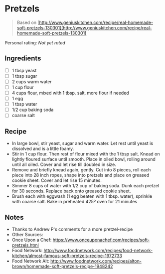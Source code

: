 <!-- Needs Manual Review -->

<!-- Do not modify sections with "AUTO-*". They are updated by make.py -->

# Pretzels

> Based on [http://www.geniuskitchen.com/recipe/real-homemade-soft-pretzels-130301](http://www.geniuskitchen.com/recipe/real-homemade-soft-pretzels-130301)

<!-- rating=0; (User can specify rating on scale of 1-5) -->
<!-- AUTO-UserRating -->
Personal rating: *Not yet rated*
<!-- /AUTO-UserRating -->

<!-- TODO: Capture image for Pretzels -->

## Ingredients

* [ ] 1 tbsp yeast
* [ ] 1 tbsp sugar
* [ ] 2 cups warm water
* [ ] 1 cup flour
* [ ] 4 cups flour, mixed with 1 tbsp. salt, more flour if needed
* [ ] 1 egg
* [ ] 1 tbsp water
* [ ] 1/2 cup baking soda
* [ ] coarse salt

## Recipe

* In large bowl, stir yeast, sugar and warm water. Let rest until yeast is dissolved and is a little foamy.
* Stir in 1 cup flour. Then rest of flour mixed with the 1 tbsp salt. Knead on lightly floured surface until smooth. Place in oiled bowl, rolling around until all oiled. Cover and let rise till doubled in size.
* Remove and briefly knead again, gently. Cut into 8 pieces, roll each piece into 28 inch ropes, shape into pretzels and place on greased cookie sheet. Cover and let rise 15 minutes.
* Simmer 8 cups of water with 1/2 cup of baking soda. Dunk each pretzel for 30 seconds. Replace back onto greased cookie sheet.
* Brush each with eggwash (1 egg beaten with 1 tbsp. water), sprinkle with coarse salt. Bake in preheated 425º oven for 21 minutes

## Notes

* Thanks to Andrew P's comments for a more pretzel-recipe
* Other Sources:
* Once Upon a Chef: https://www.onceuponachef.com/recipes/soft-pretzels.html
* Food Network: http://www.foodnetwork.com/recipes/food-network-kitchen/almost-famous-soft-pretzels-recipe-1972733
* Food Network Alt: http://www.foodnetwork.com/recipes/alton-brown/homemade-soft-pretzels-recipe-1948242
